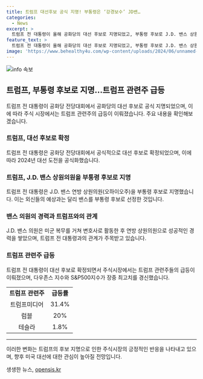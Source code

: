 ```yaml
---
title: 트럼프 대선후보 공식 지명! 부통령은 ‘강경보수’ JD밴…
categories:
  - News
excerpt: >
  트럼프 전 대통령이 올해 공화당의 대선 후보로 지명되었고, 부통령 후보로 J.D. 밴스 상원의원이 선출되었다. 이로써 트럼프밴스 2024가 뜨거운 화제가 되었는데, 밴스 의원은 트럼프의 충성파로, 함께 차기 선거를 준비할 예정이다. 이에 트럼프와 밴스 관련주가 급등하며 주식 시장에서 주목을 받았고, 러셀 2000지수는 최대 상승을 기록했다. 이로 인해 시장은 선거에 대한 불확실성을 해소하고 경제지표에 더 집중하고 있다. 
feature_text: >
  트럼프 전 대통령이 올해 공화당의 대선 후보로 지명되었고, 부통령 후보로 J.D. 밴스 상원의원이 선출되었다. 이로써 트럼프밴스 2024가 뜨거운 화제가 되었는데, 밴스 의원은 트럼프의 충성파로, 함께 차기 선거를 준비할 예정이다. 이에 트럼프와 밴스 관련주가 급등하며 주식 시장에서 주목을 받았고, 러셀 2000지수는 최대 상승을 기록했다. 이로 인해 시장은 선거에 대한 불확실성을 해소하고 경제지표에 더 집중하고 있다. 
image: 'https://www.behealthy4u.com/wp-content/uploads/2024/06/unnamed-file.png'
---
```


<p><img src="https://www.behealthy4u.com/wp-content/uploads/2024/06/unnamed-file.png" alt="info 속보" /></p>

<h2 data-ke-size="size26">트럼프, 부통령 후보로 지명…트럼프 관련주 급등</h2>

<p data-ke-size="size16">트럼프 전 대통령이 공화당 전당대회에서 공화당의 대선 후보로 공식 지명되었으며, 이에 따라 주식 시장에서는 트럼프 관련주의 급등이 이뤄졌습니다. 주요 내용을 확인해보겠습니다.</p>

<h3 data-ke-size="size23">트럼프, 대선 후보로 확정</h3>

<p data-ke-size="size16">트럼프 전 대통령은 공화당 전당대회에서 공식적으로 대선 후보로 확정되었으며, 이에 따라 2024년 대선 도전을 공식화했습니다.</p>

<h3 data-ke-size="size23">트럼프, J.D. 밴스 상원의원을 부통령 후보로 지명</h3>

<p data-ke-size="size16">트럼프 전 대통령은 J.D. 밴스 연방 상원의원(오하이오주)을 부통령 후보로 지명했습니다. 이는 외신들의 예상과는 달리 밴스를 부통령 후보로 선정한 것입니다.</p>

<h3 data-ke-size="size23">밴스 의원의 경력과 트럼프와의 관계</h3>

<p data-ke-size="size16">J.D. 밴스 의원은 미군 복무를 거쳐 변호사로 활동한 후 연방 상원의원으로 성공적인 경력을 쌓았으며, 트럼프 전 대통령과의 관계가 주목받고 있습니다.</p>

<h3 data-ke-size="size23">트럼프 관련주 급등</h3>

<p data-ke-size="size16">트럼프 전 대통령이 대선 후보로 확정되면서 주식시장에서는 트럼프 관련주들의 급등이 이뤄졌으며, 다우존스 지수와 S&P500지수가 장중 최고치를 경신했습니다.</p>

<table>
    <tbody>
        <tr>
            <td style="text-align: center; height: 17px;"><b>트럼프 관련주</b></td>
            <td style="text-align: center; height: 17px;"><b>급등률</b></td>
        </tr>
        <tr>
            <td style="text-align: center; height: 17px;">트럼프미디어</td>
            <td style="text-align: center; height: 17px;">31.4%</td>
        </tr>
        <tr>
            <td style="text-align: center; height: 17px;">럼블</td>
            <td style="text-align: center; height: 17px;">20%</td>
        </tr>
        <tr>
            <td style="text-align: center; height: 17px;">테슬라</td>
            <td style="text-align: center; height: 17px;">1.8%</td>
        </tr>
    </tbody>
</table>

<hr>

<p data-ke-size="size16">이러한 변화는 트럼프의 후보 지명으로 인한 주식시장의 긍정적인 반응을 나타내고 있으며, 향후 미국 대선에 대한 관심이 높아질 전망입니다.</p>
생생한 뉴스, <a href="https://opensis.kr" rel="dofollow">opensis.kr</a>


